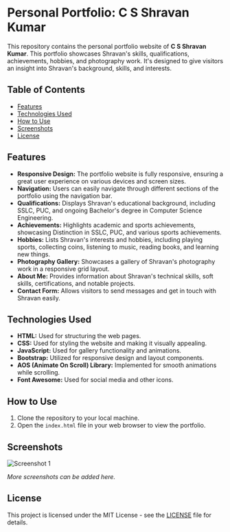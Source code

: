 # Personal Portfolio: C S Shravan Kumar

This repository contains the personal portfolio website of **C S Shravan Kumar**. This portfolio showcases Shravan's skills, qualifications, achievements, hobbies, and photography work. It's designed to give visitors an insight into Shravan's background, skills, and interests.

## Table of Contents

- [Features](#features)
- [Technologies Used](#technologies-used)
- [How to Use](#how-to-use)
- [Screenshots](#screenshots)
- [License](#license)

## Features

- **Responsive Design:** The portfolio website is fully responsive, ensuring a great user experience on various devices and screen sizes.
- **Navigation:** Users can easily navigate through different sections of the portfolio using the navigation bar.
- **Qualifications:** Displays Shravan's educational background, including SSLC, PUC, and ongoing Bachelor's degree in Computer Science Engineering.
- **Achievements:** Highlights academic and sports achievements, showcasing Distinction in SSLC, PUC, and various sports achievements.
- **Hobbies:** Lists Shravan's interests and hobbies, including playing sports, collecting coins, listening to music, reading books, and learning new things.
- **Photography Gallery:** Showcases a gallery of Shravan's photography work in a responsive grid layout.
- **About Me:** Provides information about Shravan's technical skills, soft skills, certifications, and notable projects.
- **Contact Form:** Allows visitors to send messages and get in touch with Shravan easily.

## Technologies Used

- **HTML:** Used for structuring the web pages.
- **CSS:** Used for styling the website and making it visually appealing.
- **JavaScript:** Used for gallery functionality and animations.
- **Bootstrap:** Utilized for responsive design and layout components.
- **AOS (Animate On Scroll) Library:** Implemented for smooth animations while scrolling.
- **Font Awesome:** Used for social media and other icons.
  
## How to Use

1. Clone the repository to your local machine.
2. Open the `index.html` file in your web browser to view the portfolio.

## Screenshots

![Screenshot 1](./screenshots/screenshot1.png)

*More screenshots can be added here.*

## License

This project is licensed under the MIT License - see the [LICENSE](./LICENSE) file for details.
